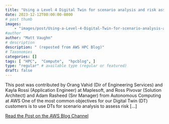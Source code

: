 ```yaml
---
title: "Using a Level 4 Digital Twin for scenario analysis and risk assessment of manufacturing production on AWS"
date: 2023-12-12T00:00:00-0800
# post thumb
images:
    - "images/post/Using-a-Level-4-Digital-Twin-for-scenario-analysis-and-risk-assessment-of-manufacturing-production-on-AWS-1120x630.png"
#author
author: "Matt Vaughn"
# description
description: " (reposted from AWS HPC Blog)"
# Taxonomies
categories: []
tags: [ "HPC",  "Compute",  "hpcblog", ]
type: "regular" # available type (regular or featured)
draft: false
---
```


This post was contributed by Orang Vahid (Dir of Engineering Services) and Kayla Rossi (Application Engineer) at Maplesoft, and Ross Pivovar (Solution Architect) and Adam Rasheed (Snr Manager) from Autonomous Computing at AWS One of the most common objectives for our Digital Twin (DT) customers is to use DTs for scenario analysis to assess risk […]

<a href="https://aws.amazon.com/blogs/hpc/using-a-level-4-digital-twin-for-scenario-analysis-and-risk-assessment-of-manufacturing-production-on-aws/" class="btn btn-primary btn-lg active" role="button" aria-pressed="true" style="margin-top: 8px;">Read the Post on the AWS Blog Channel</a>